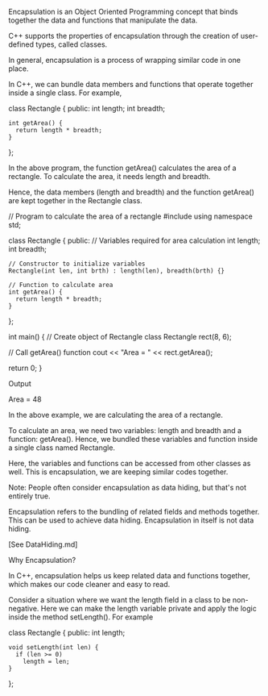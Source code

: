 Encapsulation is an Object Oriented Programming concept that binds together the data and functions that manipulate the data.

C++ supports the properties of encapsulation through the creation of user-defined types, called classes.

In general, encapsulation is a process of wrapping similar code in one place.

In C++, we can bundle data members and functions that operate together inside a single class. For example,

class Rectangle {
  public:
    int length;
    int breadth;

    int getArea() {
      return length * breadth;
    }
};

In the above program, the function getArea() calculates the area of a rectangle. To calculate the area, it needs length and breadth.

Hence, the data members (length and breadth) and the function getArea() are kept together in the Rectangle class.

// Program to calculate the area of a rectangle
#include <iostream>
using namespace std;

class Rectangle {
  public:
    // Variables required for area calculation
    int length;
    int breadth;

    // Constructor to initialize variables
    Rectangle(int len, int brth) : length(len), breadth(brth) {}

    // Function to calculate area
    int getArea() {
      return length * breadth;
    }
};

int main() {
  // Create object of Rectangle class
  Rectangle rect(8, 6);

  // Call getArea() function
  cout << "Area = " << rect.getArea();

  return 0;
}

Output

Area = 48

In the above example, we are calculating the area of a rectangle.

To calculate an area, we need two variables: length and breadth and a function: getArea(). Hence, we bundled these variables and function inside a single class named Rectangle.



Here, the variables and functions can be accessed from other classes as well. This is encapsulation, we are keeping similar codes together.

Note: People often consider encapsulation as data hiding, but that's not entirely true.

Encapsulation refers to the bundling of related fields and methods together. This can be used to achieve data hiding. Encapsulation in itself is not data hiding.

[See DataHiding.md]


Why Encapsulation?

In C++, encapsulation helps us keep related data and functions together, which makes our code cleaner and easy to read.

Consider a situation where we want the length field in a class to be non-negative. Here we can make the length variable private and apply the logic inside the method setLength(). For example

class Rectangle {
  public:
    int length;

    void setLength(int len) {
      if (len >= 0)
        length = len;
    }
};
